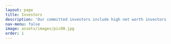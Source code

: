```yaml
---
layout: page
title: Investors
description: 'Our committed investors include high net worth investors with multi-decade long expertise in management consulting, entrepreneurship, real estate, and capital markets. For more information, please contact Continuity Partners directly.'
nav-menu: false
image: assets/images/pic08.jpg
order: 1
---
```

